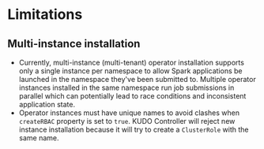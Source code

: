 # Limitations

## Multi-instance installation
* Currently, multi-instance (multi-tenant) operator installation supports only a single instance per namespace to
allow Spark applications be launched in the namespace they've been submitted to. Multiple operator instances
installed in the same namespace run job submissions in parallel which can potentially lead to race conditions
and inconsistent application state.
* Operator instances must have unique names to avoid clashes when `createRBAC` property is set to `true`.
KUDO Controller will reject new instance installation because it will try to create a `ClusterRole` with the same name.
